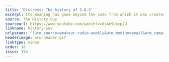 ```yaml
---
title: 'Distress: The history of S.O.S'
excerpt: Its meaning has gone beyond the code from which it was created. 
source: The History Guy
sourceurl: https://www.youtube.com/watch?v=6sAm9Uscp2U
linkname: history-sos
urlparams: '?utm_source=amateur-radio-weekly&utm_medium=email&utm_campaign=newsletter'
headerimage: arw-header.gif
linktype: video
order: 18
issue: 394
---
```

